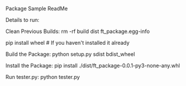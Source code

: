 Package Sample ReadMe

Details to run:

Clean Previous Builds:
rm -rf build dist ft_package.egg-info

pip install wheel  # If you haven't installed it already

Build the Package:
python setup.py sdist bdist_wheel

Install the Package:
pip install ./dist/ft_package-0.0.1-py3-none-any.whl

Run tester.py:
python tester.py

